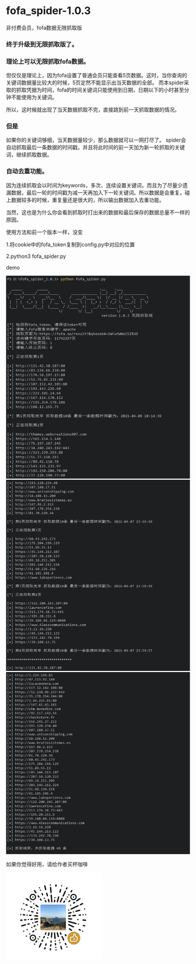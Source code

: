 # fofa_spider-1.0.3
非付费会员，fofa数据无限抓取版


### 终于升级到无限抓取版了。

### 理论上可以无限抓取fofa数据。

但仅仅是理论上，因为fofa设置了普通会员只能查看5页数据。这时，当你查询的关键词数据量比较大的时候，5页定然不能显示出当天数据的全部。
而本spider采取的抓取凭据为时间，fofa的时间关键词只能使用到日期，日期以下的小时甚至分钟不能使用为关键词。

所以，这时候就出现了当天数据抓取不完，直接跳到前一天抓取数据的情况。

### 但是

如果你的关键词够细，当天数据量较少，那么数据就可以一网打尽了。
spider会自动抓取最后一条数据的时间戳，并且将此时间的前一天加为新一轮抓取的关键词，继续抓取数据。

### 自动去重功能。

因为连续抓取会以时间为keywords，多次、连续设置关键词，而且为了尽量少遗漏数据，最后一轮的时间戳为减一天再加入下一轮关键词。所以数据是会重复。碰上数据较多的时候，重复量还是很大的，所以输出数据加入去重功能。

当然，这也是为什么你会看到抓取时打出来的数据和最后保存的数据总量不一样的原因。

使用方法和前一个版本一样，没变

1.将cookie中的fofa_token复制到config.py中对应的位置

2.python3 fofa_spider.py

demo

![](demo/demo1.png)
![](demo/demo2.png)
![](demo/demo3.png)

如果你觉得好用，请给作者买杯咖啡

![](demo/weixin.png)
